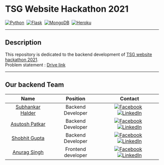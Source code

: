 # TSG Website Hackathon 2021

[![Python](https://img.shields.io/badge/python%20-%2314354C.svg?&style=for-the-badge&logo=python&logoColor=yellow)](https://www.python.org/)&nbsp;&nbsp;[![Flask](https://img.shields.io/badge/Flask-000000?style=for-the-badge&logo=flask&logoColor=white)](https://flask.palletsprojects.com/en/2.0.x/)&nbsp;&nbsp;[![MongoDB](https://img.shields.io/badge/MongoDB-%234ea94b.svg?style=for-the-badge&logo=mongodb&logoColor=white)](https://www.mongodb.com/)&nbsp;&nbsp;[![Heroku](https://img.shields.io/badge/heroku-%23430098.svg?style=for-the-badge&logo=heroku&logoColor=white)](https://www.heroku.com/)

---

## Description

This repository is  dedicated to the backend development of [TSG website hackathon 2021](https://www.facebook.com/149405445074499/posts/5141129255902068/?sfnsn=wiwspmo).\
Problem statement : [Drive link](https://drive.google.com/file/d/1Hmfomj7pa0o8AZonzxC0O0GNTPU0PjgW/view?fbclid=IwAR3blZJKVqI7TEWhgyeEpWbDzsE45Qd4RtYsEMozzhE77MimnCQs-y66Pio)

---

## Our backend Team

| Name | Position | Contact |
| :----: |:----: |:----:|
|[Subhankar Halder](https://github.com/Subhankar4901)| Backend Developer |[![Facebook](https://img.shields.io/badge/Facebook-%231877F2.svg?style=for-the-badge&logo=Facebook&logoColor=white)](https://www.facebook.com/subhankar.haldar.75839)&nbsp;&nbsp;[![LinkedIn](https://img.shields.io/badge/linkedin-%230077B5.svg?style=for-the-badge&logo=linkedin&logoColor=white)](https://www.linkedin.com/in/subhankar-halder-8797131b1/)|
|[Asutosh Patkar](https://github.com/Holmes7) | Backend Developer |[![Facebook](https://img.shields.io/badge/Facebook-%231877F2.svg?style=for-the-badge&logo=Facebook&logoColor=white)](https://www.facebook.com/profile.php?id=100009143155236)&nbsp;&nbsp;[![LinkedIn](https://img.shields.io/badge/linkedin-%230077B5.svg?style=for-the-badge&logo=linkedin&logoColor=white)](https://www.linkedin.com/in/ashutosh-patkar/)|
|[Shobhit Gupta](https://github.com/shobhit10058) | Backend Developer |[![Facebook](https://img.shields.io/badge/Facebook-%231877F2.svg?style=for-the-badge&logo=Facebook&logoColor=white)](https://www.facebook.com/Shobhit10058/)&nbsp;&nbsp;[![LinkedIn](https://img.shields.io/badge/linkedin-%230077B5.svg?style=for-the-badge&logo=linkedin&logoColor=white)](https://www.linkedin.com/in/shobhit-gupta-437790191/)|
|[Anurag Singh](https://github.com/Godzilla5111)|Frontend developer|[![Facebook](https://img.shields.io/badge/Facebook-%231877F2.svg?style=for-the-badge&logo=Facebook&logoColor=white)](https://www.facebook.com/profile.php?id=100038065373916)&nbsp;&nbsp;[![LinkedIn](https://img.shields.io/badge/linkedin-%230077B5.svg?style=for-the-badge&logo=linkedin&logoColor=white)](https://www.linkedin.com/in/anurag5111/)|
